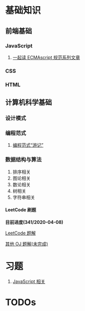 # 基础知识
## 前端基础
### JavaScript
1. [一起读 ECMAscript 规范系列文章](./integration/es-specification-together.md)

### CSS

### HTML

## 计算机科学基础
### 设计模式

### 编程范式
1. [编程范式“游记”]()
### 数据结构与算法
1. 排序相关
2. 图论相关
3. 数论相关
4. 树相关
5. 字符串相关

#### LeetCode 刷题
**目前进度(341/2020-04-08)**

[LeetCode 题解](./algorithms/leetcode-problems/README.md)

[其他 OJ 题解(未完成)]()

# 习题
1. [JavaScript 相关](习题/JavaScript/README.md)


# TODOs
